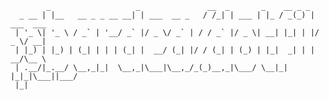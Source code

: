             _                   _               __  _       _    __ _ _           
      _ __ | |__   __ _ _ __ __| | ___  __ _   / /_| | ___ | |_ / _(_) | ___  ___ 
     | '_ \| '_ \ / _` | '__/ _` |/ _ \/ _` | / / _` |/ _ \| __| |_| | |/ _ \/ __|
     | |_) | |_) | (_| | | | (_| |  __/ (_| |/ / (_| | (_) | |_|  _| | |  __/\__ \
     | .__/|_.__/ \__,_|_|  \__,_|\___|\__,_/_(_)__,_|\___/ \__|_| |_|_|\___||___/
     |_|
